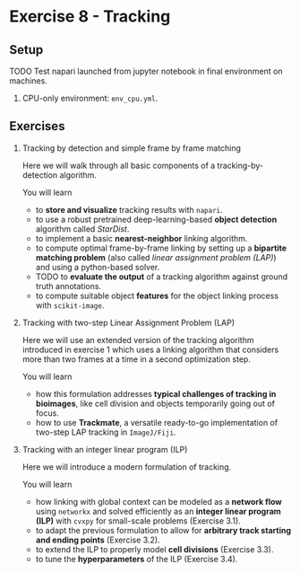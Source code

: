 # Exercise 8 - Tracking

## Setup
TODO Test napari launched from jupyter notebook in final environment on machines.

1. CPU-only environment: `env_cpu.yml`.


## Exercises

1. Tracking by detection and simple frame by frame matching

    Here we will walk through all basic components of a tracking-by-detection algorithm.
    
    You will learn
    - to **store and visualize** tracking results with `napari`.
    - to use a robust pretrained deep-learning-based **object detection** algorithm called *StarDist*.
    - to implement a basic **nearest-neighbor** linking algorithm.
    - to compute optimal frame-by-frame linking by setting up a **bipartite matching problem** (also called *linear assignment problem (LAP)*) and using a python-based solver.
    - TODO to **evaluate the output** of a tracking algorithm against ground truth annotations.
    - to compute suitable object **features** for the object linking process with `scikit-image`.


2. Tracking with two-step Linear Assignment Problem (LAP)

    Here we will use an extended version of the tracking algorithm introduced in exercise 1 which uses a linking algorithm that considers more than two frames at a time in a second optimization step.
    
    You will learn
    - how this formulation addresses **typical challenges of tracking in bioimages**, like cell division and objects temporarily going out of focus.
    - how to use **Trackmate**, a versatile ready-to-go implementation of two-step LAP tracking in `ImageJ/Fiji`.



    
3. Tracking with an integer linear program (ILP)

    Here we will introduce a modern formulation of tracking.

    You will learn
    - how linking with global context can be modeled as a **network flow** using `networkx` and solved efficiently as an **integer linear program (ILP)** with `cvxpy` for small-scale problems (Exercise 3.1).
    - to adapt the previous formulation to allow for **arbitrary track starting and ending points** (Exercise 3.2).
    - to extend the ILP to properly model **cell divisions** (Exercise 3.3).
    - to tune the **hyperparameters** of the ILP (Exercise 3.4).
